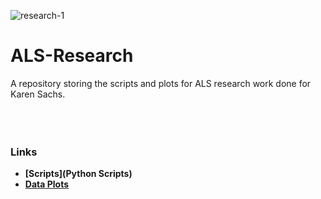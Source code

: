 ![research-1](https://user-images.githubusercontent.com/91383782/211969879-7d14e3eb-82e0-44d2-b749-2da07e6a3edd.png)

# ALS-Research
A repository storing the scripts and plots for ALS research work done for Karen Sachs.
<br/><br/>
<br/><br/>

### Links
- __[Scripts](Python Scripts)__
- __[Data Plots](Scatterplots/Scatterplots)__
